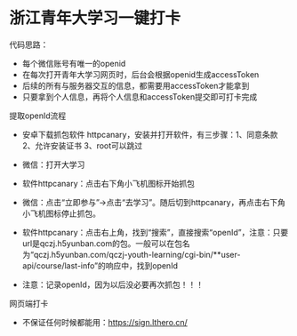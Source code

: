 # 浙江青年大学习一键打卡

代码思路：

* 每个微信账号有唯一的openid
* 在每次打开青年大学习网页时，后台会根据openid生成accessToken
* 后续的所有与服务器交互的信息，都需要用accessToken才能拿到
* 只要拿到个人信息，再将个人信息和accessToken提交即可打卡完成


提取openId流程

* 安卓下载抓包软件 httpcanary，安装并打开软件，有三步骤：1、同意条款 2、允许安装证书 3、root可以跳过

* 微信：打开大学习

* 软件httpcanary：点击右下角小飞机图标开始抓包

* 微信：点击“立即参与”->点击“去学习”。随后切到httpcanary，再点击右下角小飞机图标停止抓包。

* 软件httpcanary：点击右上角，找到“搜索”，直接搜索“openId”，注意：只要url是qczj.h5yunban.com的包。一般可以在包名为“qczj.h5yunban.com/qczj-youth-learning/cgi-bin/**user-api/course/last-info”的响应中，找到openId

* 注意：记录openId，因为以后没必要再次抓包！！！


网页端打卡
* 不保证任何时候都能用：https://sign.lthero.cn/
